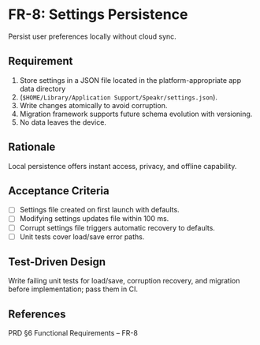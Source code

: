 # FR-8: Settings Persistence

Persist user preferences locally without cloud sync.

## Requirement

1. Store settings in a JSON file located in the platform-appropriate app data directory
2. (`$HOME/Library/Application Support/Speakr/settings.json`).
3. Write changes atomically to avoid corruption.
4. Migration framework supports future schema evolution with versioning.
5. No data leaves the device.

## Rationale

Local persistence offers instant access, privacy, and offline capability.

## Acceptance Criteria

- [ ] Settings file created on first launch with defaults.
- [ ] Modifying settings updates file within 100 ms.
- [ ] Corrupt settings file triggers automatic recovery to defaults.
- [ ] Unit tests cover load/save error paths.

## Test-Driven Design

Write failing unit tests for load/save, corruption recovery, and migration before implementation;
pass them in CI.

## References

PRD §6 Functional Requirements – FR-8
